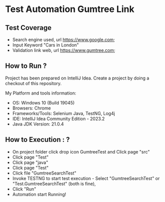 # Test Automation Gumtree Link 

**Test Coverage**
-----
 * Search engine used, url https://www.google.com;
 * Input Keyword "Cars in London" 
 * Validation link web, url https://www.gumtree.com;

**How to Run ?**
----
Project has been prepared on IntelliJ Idea. Create a project by doing a checkout of this repository.


My Platform and tools information:
 * OS: Windows 10 (Build 19045)
 * Browsers: Chrome
 * Frameworks/Tools: Selenium Java, TestNG, Log4j
 * IDE: IntelliJ Idea Community Edition - 2023.2
 * Java JDK Version: 21.0.4
   
**How to Execution : ?**
----
* On project folder click drop icon GumtreeTest and Click page "src"
* Click page "Test"
* Click page "java"
* Click page "Test"
* Click file "GumtreeSearchTest"
* Invoke TESTNG to start test execution - Select "GumtreeSearchTest" or "Test.GumtreeSearchTest" (both is fine), 
* Click "Run"
* Automation start Running!
